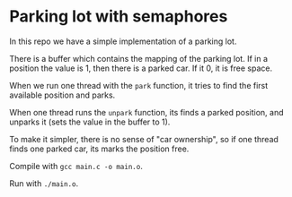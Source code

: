 # Parking lot with semaphores

In this repo we have a simple implementation of a parking lot.

There is a buffer which contains the mapping of the parking lot. If in a position the value is 1, then there is a parked car. If it 0, it is free space.

When we run one thread with the `park` function, it tries to find the first available position and parks.

When one thread runs the `unpark` function, its finds a parked position, and unparks it (sets the value in the buffer to 1).

To make it simpler, there is no sense of "car ownership", so if one thread finds one parked car, its marks the position free.

Compile with `gcc main.c -o main.o`.

Run with `./main.o`.